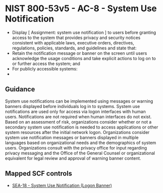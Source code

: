 # NIST 800-53v5 - AC-8 - System Use Notification
- Display \[ Assignment: system use notification \] to users before granting access to the system that provides privacy and security notices consistent with applicable laws, executive orders, directives, regulations, policies, standards, and guidelines and state that:
- Retain the notification message or banner on the screen until users acknowledge the usage conditions and take explicit actions to log on to or further access the system; and
- For publicly accessible systems:
- 
## Guidance
System use notifications can be implemented using messages or warning banners displayed before individuals log in to systems. System use notifications are used only for access via logon interfaces with human users. Notifications are not required when human interfaces do not exist. Based on an assessment of risk, organizations consider whether or not a secondary system use notification is needed to access applications or other system resources after the initial network logon. Organizations consider system use notification messages or banners displayed in multiple languages based on organizational needs and the demographics of system users. Organizations consult with the privacy office for input regarding privacy messaging and the Office of the General Counsel or organizational equivalent for legal review and approval of warning banner content.
## Mapped SCF controls
- [SEA-18 - System Use Notification (Logon Banner)](../scf/sea-18-systemusenotificationlogonbanner.md)